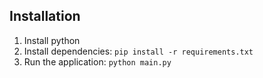 ## Installation

1. Install python
2. Install dependencies: `pip install -r requirements.txt`
3. Run the application: `python main.py`
